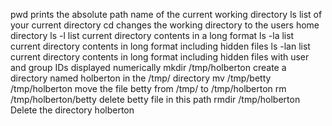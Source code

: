 pwd prints the absolute path name of the current working directory
ls list of your current directory
cd changes the working directory to the users home directory
ls -l list current directory contents in a long format
ls -la list current directory contents in long format including hidden files
ls -lan list current directory contents in long format including hidden files with user and group IDs displayed numerically
mkdir /tmp/holberton create a directory named holberton in the /tmp/ directory
mv /tmp/betty /tmp/holberton move the file betty from /tmp/ to /tmp/holberton
rm /tmp/holberton/betty delete betty file in this path
rmdir /tmp/holberton Delete the directory holberton 

